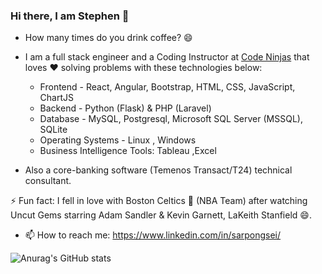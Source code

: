 ### Hi there, I am Stephen 👋
- How many times do you drink coffee? 😄

- I am a full stack engineer and a Coding Instructor at [Code Ninjas](https://www.instagram.com/p/DAJvhgOS_B-/)  that loves ❤️ solving problems with these technologies below:
  
  - Frontend - React, Angular, Bootstrap, HTML, CSS, JavaScript, ChartJS
  - Backend - Python (Flask) & PHP (Laravel)
  - Database - MySQL, Postgresql, Microsoft SQL Server (MSSQL), SQLite
  - Operating Systems - Linux , Windows
  - Business Intelligence Tools: Tableau ,Excel 
  
- Also a core-banking software (Temenos Transact/T24) technical consultant.


⚡ Fun fact: I fell in love with Boston Celtics 🏀 (NBA Team) after watching Uncut Gems starring Adam Sandler & Kevin Garnett, LaKeith Stanfield 😄.
<!--
**stephentwig/stephentwig** is a ✨ _special_ ✨ repository because its `README.md` (this file) appears on your GitHub profile.

Here are some ideas to get you started:

- 🔭 I’m currently working on ...
- 🌱 I’m currently learning ...
- 👯 I’m looking to collaborate on ...
- 🤔 I’m looking for help with ...
- 💬 Ask me about ...
- 📫 How to reach me: ...
- 😄 Pronouns: ...
- ⚡ Fun fact: ...
-->
- 📫 How to reach me: https://www.linkedin.com/in/sarpongsei/
 
 ![Anurag's GitHub stats](https://github-readme-stats.vercel.app/api?username=stephentwig&show_icons=true&theme=radical)
